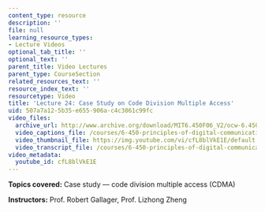 ```yaml
---
content_type: resource
description: ''
file: null
learning_resource_types:
- Lecture Videos
optional_tab_title: ''
optional_text: ''
parent_title: Video Lectures
parent_type: CourseSection
related_resources_text: ''
resource_index_text: ''
resourcetype: Video
title: 'Lecture 24: Case Study on Code Division Multiple Access'
uid: 507a7a12-5b35-e655-906a-c4c3061c99fc
video_files:
  archive_url: http://www.archive.org/download/MIT6.450F06_V2/ocw-6.450-f06-2003-12-10_300k.mp4
  video_captions_file: /courses/6-450-principles-of-digital-communications-i-fall-2006/410e95c8caf75af586fd36d45e859234_cfL8blVkE1E.vtt
  video_thumbnail_file: https://img.youtube.com/vi/cfL8blVkE1E/default.jpg
  video_transcript_file: /courses/6-450-principles-of-digital-communications-i-fall-2006/2b65eb863b322f3e1077210922162509_cfL8blVkE1E.pdf
video_metadata:
  youtube_id: cfL8blVkE1E
---
```


**Topics covered:** Case study — code division multiple access (CDMA)

**Instructors:** Prof. Robert Gallager, Prof. Lizhong Zheng